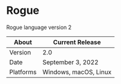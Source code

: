 # Rogue
Rogue language version 2

About     | Current Release
----------|-----------------------
Version   | 2.0
Date      | September 3, 2022
Platforms | Windows, macOS, Linux
